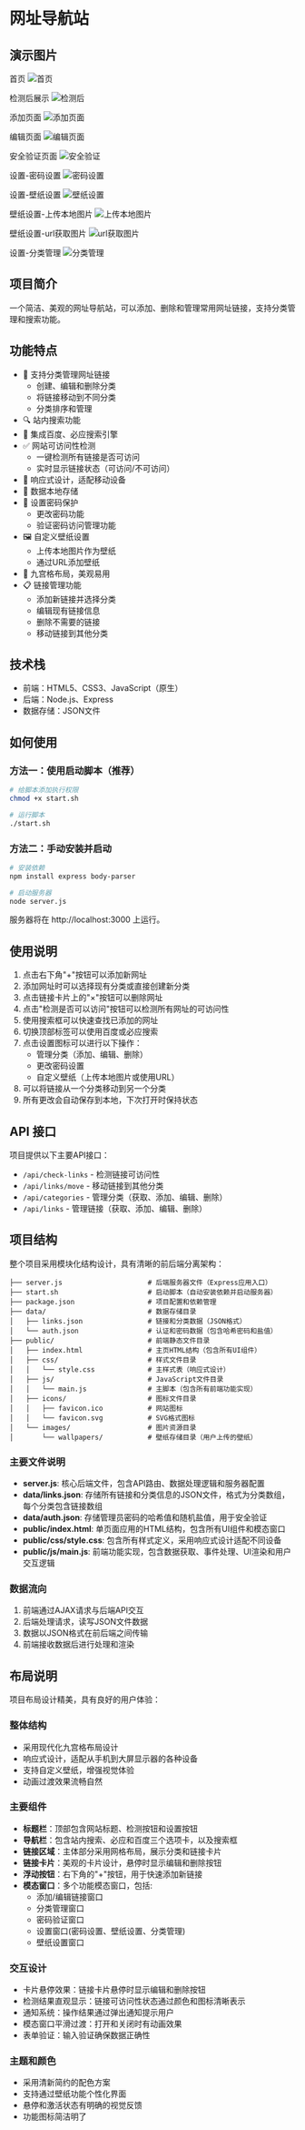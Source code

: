 # 网址导航站

## 演示图片
首页
![首页](image/首页.png)

检测后展示
![检测后](image/测试后.png)

添加页面
![添加页面](image/添加.png)

编辑页面
![编辑页面](image/编辑页面.png)

安全验证页面
![安全验证](image/安全页面.png)

设置-密码设置
![密码设置](image/密码设置.png)

设置-壁纸设置
![壁纸设置](image/壁纸设置.png)

壁纸设置-上传本地图片
![上传本地图片](images/壁纸偏好.png)

壁纸设置-url获取图片
![url获取图片](images/在线壁纸url.png)

设置-分类管理
![分类管理](images/分类管理.png)


## 项目简介

一个简洁、美观的网址导航站，可以添加、删除和管理常用网址链接，支持分类管理和搜索功能。

## 功能特点

- 🌟 支持分类管理网址链接
  - 创建、编辑和删除分类
  - 将链接移动到不同分类
  - 分类排序和管理
- 🔍 站内搜索功能
- 🔄 集成百度、必应搜索引擎
- ✅ 网站可访问性检测
  - 一键检测所有链接是否可访问
  - 实时显示链接状态（可访问/不可访问）
- 📱 响应式设计，适配移动设备
- 💾 数据本地存储
- 🔐 设置密码保护
  - 更改密码功能
  - 验证密码访问管理功能
- 🖼️ 自定义壁纸设置
  - 上传本地图片作为壁纸
  - 通过URL添加壁纸
- 🎨 九宫格布局，美观易用
- 📋 链接管理功能
  - 添加新链接并选择分类
  - 编辑现有链接信息
  - 删除不需要的链接
  - 移动链接到其他分类

## 技术栈

- 前端：HTML5、CSS3、JavaScript（原生）
- 后端：Node.js、Express
- 数据存储：JSON文件

## 如何使用

### 方法一：使用启动脚本（推荐）

```bash
# 给脚本添加执行权限
chmod +x start.sh

# 运行脚本
./start.sh
```

### 方法二：手动安装并启动

```bash
# 安装依赖
npm install express body-parser

# 启动服务器
node server.js
```

服务器将在 http://localhost:3000 上运行。

## 使用说明

1. 点击右下角"+"按钮可以添加新网址
2. 添加网址时可以选择现有分类或直接创建新分类
3. 点击链接卡片上的"×"按钮可以删除网址
4. 点击"检测是否可以访问"按钮可以检测所有网址的可访问性
5. 使用搜索框可以快速查找已添加的网址
6. 切换顶部标签可以使用百度或必应搜索
7. 点击设置图标可以进行以下操作：
   - 管理分类（添加、编辑、删除）
   - 更改密码设置
   - 自定义壁纸（上传本地图片或使用URL）
8. 可以将链接从一个分类移动到另一个分类
9. 所有更改会自动保存到本地，下次打开时保持状态

## API 接口

项目提供以下主要API接口：

- `/api/check-links` - 检测链接可访问性
- `/api/links/move` - 移动链接到其他分类
- `/api/categories` - 管理分类（获取、添加、编辑、删除）
- `/api/links` - 管理链接（获取、添加、编辑、删除）

## 项目结构

整个项目采用模块化结构设计，具有清晰的前后端分离架构：

```
├── server.js                     # 后端服务器文件（Express应用入口）
├── start.sh                      # 启动脚本（自动安装依赖并启动服务器）
├── package.json                  # 项目配置和依赖管理
├── data/                         # 数据存储目录
│   ├── links.json                # 链接和分类数据（JSON格式）
│   └── auth.json                 # 认证和密码数据（包含哈希密码和盐值）
├── public/                       # 前端静态文件目录
│   ├── index.html                # 主页HTML结构（包含所有UI组件）
│   ├── css/                      # 样式文件目录
│   │   └── style.css             # 主样式表（响应式设计）
│   ├── js/                       # JavaScript文件目录
│   │   └── main.js               # 主脚本（包含所有前端功能实现）
│   ├── icons/                    # 图标文件目录
│   │   ├── favicon.ico           # 网站图标
│   │   └── favicon.svg           # SVG格式图标
│   └── images/                   # 图片资源目录
│       └── wallpapers/           # 壁纸存储目录（用户上传的壁纸）
```

### 主要文件说明

- **server.js**: 核心后端文件，包含API路由、数据处理逻辑和服务器配置
- **data/links.json**: 存储所有链接和分类信息的JSON文件，格式为分类数组，每个分类包含链接数组
- **data/auth.json**: 存储管理员密码的哈希值和随机盐值，用于安全验证
- **public/index.html**: 单页面应用的HTML结构，包含所有UI组件和模态窗口
- **public/css/style.css**: 包含所有样式定义，采用响应式设计适配不同设备
- **public/js/main.js**: 前端功能实现，包含数据获取、事件处理、UI渲染和用户交互逻辑

### 数据流向

1. 前端通过AJAX请求与后端API交互
2. 后端处理请求，读写JSON文件数据
3. 数据以JSON格式在前后端之间传输
4. 前端接收数据后进行处理和渲染

## 布局说明

项目布局设计精美，具有良好的用户体验：

### 整体结构
- 采用现代化九宫格布局设计
- 响应式设计，适配从手机到大屏显示器的各种设备
- 支持自定义壁纸，增强视觉体验
- 动画过渡效果流畅自然

### 主要组件
- **标题栏**：顶部包含网站标题、检测按钮和设置按钮
- **导航栏**：包含站内搜索、必应和百度三个选项卡，以及搜索框
- **链接区域**：主体部分采用网格布局，展示分类和链接卡片
- **链接卡片**：美观的卡片设计，悬停时显示编辑和删除按钮
- **浮动按钮**：右下角的"+"按钮，用于快速添加新链接
- **模态窗口**：多个功能模态窗口，包括:
  - 添加/编辑链接窗口
  - 分类管理窗口
  - 密码验证窗口
  - 设置窗口(密码设置、壁纸设置、分类管理)
  - 壁纸设置窗口

### 交互设计
- 卡片悬停效果：链接卡片悬停时显示编辑和删除按钮
- 检测结果直观显示：链接可访问性状态通过颜色和图标清晰表示
- 通知系统：操作结果通过弹出通知提示用户
- 模态窗口平滑过渡：打开和关闭时有动画效果
- 表单验证：输入验证确保数据正确性

### 主题和颜色
- 采用清新简约的配色方案
- 支持通过壁纸功能个性化界面
- 悬停和激活状态有明确的视觉反馈
- 功能图标简洁明了
